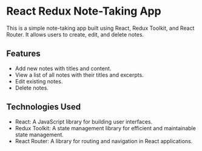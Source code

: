 # React Redux Note-Taking App

This is a simple note-taking app built using React, Redux Toolkit, and React Router. It allows users to create, edit, and delete notes.

## Features

- Add new notes with titles and content.
- View a list of all notes with their titles and excerpts.
- Edit existing notes.
- Delete notes.

## Technologies Used

- React: A JavaScript library for building user interfaces.
- Redux Toolkit: A state management library for efficient and maintainable state management.
- React Router: A library for routing and navigation in React applications.

